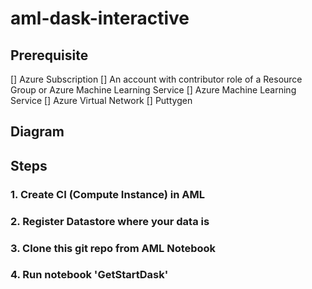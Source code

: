 # aml-dask-interactive

## Prerequisite 
[] Azure Subscription 
[] An account with contributor role of a Resource Group or Azure Machine Learning Service
[] Azure Machine Learning Service
[] Azure Virtual Network
[] Puttygen 

## Diagram

## Steps

### 1. Create CI (Compute Instance) in AML

### 2. Register Datastore where your data is

### 3. Clone this git repo from AML Notebook

### 4. Run notebook 'GetStartDask'



